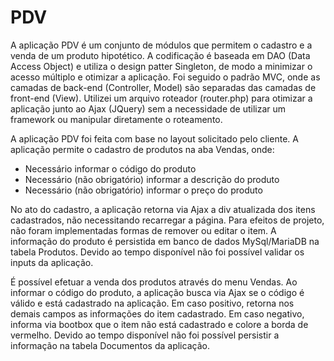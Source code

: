 # PDV

A aplicação PDV é um conjunto de módulos que permitem o cadastro e a venda de um produto hipotético.
A codificação é baseada em DAO (Data Access Object) e utiliza o design patter Singleton, de modo a minimizar o acesso múltiplo e otimizar a aplicação.
Foi seguido o padrão MVC, onde as camadas de back-end (Controller, Model) são separadas das camadas de front-end (View). Utilizei um arquivo roteador (router.php) para otimizar a aplicação junto ao Ajax (JQuery) sem a necessidade de utilizar um framework ou manipular diretamente o roteamento.

A aplicação PDV foi feita com base no layout solicitado pelo cliente.
A aplicação permite o cadastro de produtos na aba Vendas, onde:
- Necessário informar o código do produto
- Necessário (não obrigatório) informar a descrição do produto
- Necessário (não obrigatório) informar o preço do produto

No ato do cadastro, a aplicação retorna via Ajax a div atualizada dos itens cadastrados, não necessitando recarregar a página.
Para efeitos de projeto, não foram implementadas formas de remover ou editar o item.
A informação do produto é persistida em banco de dados MySql/MariaDB na tabela Produtos.
Devido ao tempo disponível não foi possível validar os inputs da aplicação.

É possível efetuar a venda dos produtos através do menu Vendas.
Ao informar o código do produto, a aplicação busca via Ajax se o código é válido e está cadastrado na aplicação.
Em caso positivo, retorna nos demais campos as informações do item cadastrado.
Em caso negativo, informa via bootbox que o item não está cadastrado e colore a borda de vermelho.
Devido ao tempo disponível não foi possível persistir a informação na tabela Documentos da aplicação.
